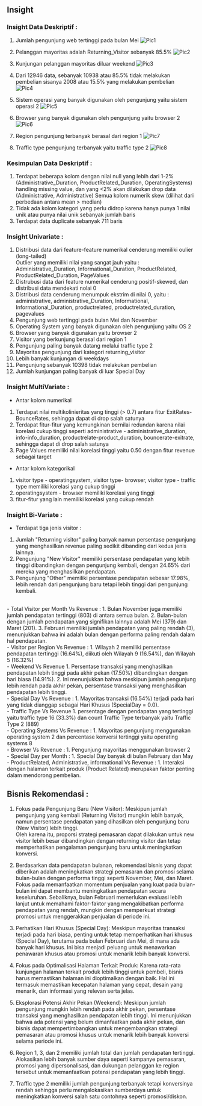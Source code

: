 ## Insight

### Insight Data Deskriptif : 

1. Jumlah pengunjung web tertinggi pada bulan Mei
![Pic1](https://github.com/rialdiharry/finprorakamin/assets/172503212/2ad11137-38df-45a7-ab76-ea02bc834f42)

2. Pelanggan mayoritas adalah Returning_Visitor sebanyak 85.5%
![Pic2](https://github.com/rialdiharry/finprorakamin/assets/172503212/8715df5a-732a-4e6c-9493-654daa371fb3)

3. Kunjungan pelanggan mayoritas diluar weekend 
![Pic3](https://github.com/rialdiharry/finprorakamin/assets/172503212/6af68202-3818-4d1e-ab98-000d95c12be8)

4. Dari 12946 data, sebanyak 10938 atau 85.5% tidak melakukan pembelian sisanya 2008 atau 15.5% yang melakukan pembelian  
![Pic4](https://github.com/rialdiharry/finprorakamin/assets/172503212/df997858-005e-4f07-b0f4-66aaa0294ae0)

5. Sistem operasi yang banyak digunakan oleh pengunjung yaitu sistem operasi 2
![Pic5](https://github.com/rialdiharry/finprorakamin/assets/172503212/0a0f9b14-bd37-44e7-8d1d-2716f4f9de61)

6. Browser yang banyak digunakan oleh pengunjung yaitu browser 2
![Pic6](https://github.com/rialdiharry/finprorakamin/assets/172503212/19d8eb66-3a47-46f8-b1f0-b363dcf8897d)

7. Region pengunjung terbanyak berasal dari region 1
![Pic7](https://github.com/rialdiharry/finprorakamin/assets/172503212/f5c62589-8a6a-4ee5-b9a5-c90081b66219)

8. Traffic type pengunjung terbanyak yaitu traffic type 2
![Pic8](https://github.com/rialdiharry/finprorakamin/assets/172503212/2a532da8-2991-4cb0-a4e7-2319af2bb8c6)

### Kesimpulan Data Deskriptif :

1. Terdapat beberapa kolom dengan nilai null yang lebih dari 1-2% (Administrative_Duration, ProductRelated_Duration, OperatingSystems) handling missing value, dan yang <2% akan dilakukan drop data (Administrative, Administrative)
Semua kolom numerik skew (dilihat dari perbedaan antara mean > median)
2. Tidak ada kolom kategori yang perlu didrop karena hanya punya 1 nilai unik atau punya nilai unik sebanyak jumlah baris
3. Terdapat data duplicate sebanyak 711 baris

### Insight Univariate :

1. Distribusi data dari feature-feature numerikal cenderung memiliki oulier (long-tailed) <br>
Outlier yang memiliki nilai yang sangat jauh yaitu : Administrative_Duration, Informational_Duration, ProductRelated, ProductRelated_Duration, PageValues
2. Distrubusi data dari feature numerikal cenderung positif-skewed, dan distribusi data mendekati nolai 0
3. Distribusi data cenderung menumpuk ekstrim di nilai 0, yaitu : administrative, administrative_Duration, Informational, Informational_Duration, productrelated, productrelated_duration, pagevalues
4. Pengunjung web tertinggi pada bulan Mei dan November
5. Operating System yang banyak digunakan oleh pengunjung yaitu OS 2
6. Browser yang banyak digunakan yaitu browser 2
7. Visitor yang berkunjung berasal dari region 1
8. Pengunjung paling banyak datang melalui traffic type 2
9. Mayoritas pengunjung dari kategori returning_visitor
10. Lebih banyak kunjungan di weekdays
11. Pengunjung sebanyak 10398 tidak melakukan pembelian
12. Jumlah kunjungan paling banyak di luar Special Day

### Insight MultiVariate :
- Antar kolom numerikal
1. Terdapat nilai multikolinieritas yang tinggi (> 0.7) antara fitur ExitRates-BounceRates, sehingga dapat di drop salah satunya
2. Terdapat fitur-fitur yang kemungkinan bernilai redundan karena nilai korelasi cukup tinggi seperti administrative - administrative_duration, info-info_duration, productrelate-product_duration, bouncerate-exitrate, sehingga dapat di drop salah satunya
3. Page Values memiliki nilai korelasi tinggi yaitu 0.50 dengan fitur revenue sebagai target

- Antar kolom kategorikal
1. visitor type - operatingsystem, visitor type- browser, visitor type - traffic type memiliki korelasi yang cukup tinggi
2. operatingsystem - browser memiliki korelasi yang tinggi
3. fitur-fitur yang lain memiliki korelasi yang cukup rendah

### Insight Bi-Variate :
- Terdapat tiga jenis visitor :
1. Jumlah "Returning visitor" paling banyak namun persentase pengunjung yang menghasilkan revenue paling sedikit dibanding dari kedua jenis lainnya.
2. Pengunjung "New Visitor" memiliki persentase pendapatan yang lebih tinggi dibandingkan dengan pengunjung kembali, dengan 24.65% dari mereka yang menghasilkan pendapatan.
3. Pengunjung "Other" memiliki persentase pendapatan sebesar 17.98%, lebih rendah dari pengunjung baru tetapi lebih tinggi dari pengunjung kembali.
<br>
- Total Visitor per Month Vs Revenue :
1. Bulan November juga memiliki jumlah pendapatan tertinggi (803) di antara semua bulan.
2. Bulan-bulan dengan jumlah pendapatan yang signifikan lainnya adalah Mei (379) dan Maret (201).
3. Februari memiliki jumlah pendapatan yang paling rendah (3), menunjukkan bahwa ini adalah bulan dengan performa paling rendah dalam hal pendapatan.
<br>
- Visitor per Region Vs Revenue :
1. Wilayah 2 memiliki persentase pendapatan tertinggi (16.64%), diikuti oleh Wilayah 9 (16.54%), dan Wilayah 5 (16.32%)
<br>
- Weekend Vs Revenue
1. Persentase transaksi yang menghasilkan pendapatan lebih tinggi pada akhir pekan (17.50%) dibandingkan dengan hari biasa (14.91%).
2. Ini menunjukkan bahwa meskipun jumlah pengunjung lebih rendah pada akhir pekan, persentase transaksi yang menghasilkan pendapatan lebih tinggi.
<br>
- Special Day Vs Revenue :
1. Mayoritas transaksi (16.54%) terjadi pada hari yang tidak dianggap sebagai Hari Khusus (SpecialDay = 0.0).
<br>
- Traffic Type Vs Revenue 
1. persentage dengan pendapatan yang tertinggi yaitu traffic type 16 (33.3%) dan count Traffic Type terbanyak yaitu Traffic Type 2 (889)
<br>
- Operating Systems Vs Revenue :
1. Mayoritas pengunjung menggunakan operating system 2 dan percentase konversi tertinggi yaitu operating systems 8
<br>
- Browser Vs Revenue : 
1. Pengunjung mayoritas menggunakan browser 2 
<br>
- Special Day per Month :
1. Special Day banyak di bulan February dan May
<br>
- ProductRelated, Administrative, informational Vs Revenue :
1. Interaksi dengan halaman terkait produk (Product Related) merupakan faktor penting dalam mendorong pembelian.

## Bisnis Rekomendasi : 
1. Fokus pada Pengunjung Baru (New Visitor): Meskipun jumlah pengunjung yang kembali (Returning Visitor) mungkin lebih banyak,<br> 
namun persentase pendapatan yang dihasilkan oleh pengunjung baru (New Visitor) lebih tinggi. <br>
Oleh karena itu, proporsi strategi pemasaran dapat dilakukan untuk new visitor lebih besar dibandingkan dengan returning visitor dan tetap memperhatikan pengalaman pengunjung baru untuk meningkatkan konversi.

2. Berdasarkan data pendapatan bulanan, rekomendasi bisnis yang dapat diberikan adalah meningkatkan strategi pemasaran dan promosi selama bulan-bulan dengan performa tinggi seperti November, Mei, dan Maret. Fokus pada memanfaatkan momentum penjualan yang kuat pada bulan-bulan ini dapat membantu meningkatkan pendapatan secara keseluruhan. Sebaliknya, bulan Februari memerlukan evaluasi lebih lanjut untuk memahami faktor-faktor yang mengakibatkan performa pendapatan yang rendah, mungkin dengan memperkuat strategi promosi untuk menggerakkan penjualan di periode ini. 

3. Perhatikan Hari Khusus (Special Day): Meskipun mayoritas transaksi terjadi pada hari biasa, penting untuk tetap memperhatikan hari khusus (Special Day), terutama pada bulan Februari dan Mei, di mana ada banyak hari khusus. Ini bisa menjadi peluang untuk menawarkan penawaran khusus atau promosi untuk menarik lebih banyak konversi.

4. Fokus pada Optimalisasi Halaman Terkait Produk: Karena rata-rata kunjungan halaman terkait produk lebih tinggi untuk pembeli, bisnis harus memastikan halaman ini dioptimalkan dengan baik. Hal ini termasuk memastikan kecepatan halaman yang cepat, desain yang menarik, dan informasi yang relevan serta jelas.

5. Eksplorasi Potensi Akhir Pekan (Weekend): Meskipun jumlah pengunjung mungkin lebih rendah pada akhir pekan, persentase transaksi yang menghasilkan pendapatan lebih tinggi. Ini menunjukkan bahwa ada potensi yang belum dimanfaatkan pada akhir pekan, dan bisnis dapat mempertimbangkan untuk mengembangkan strategi pemasaran atau promosi khusus untuk menarik lebih banyak konversi selama periode ini.

6. Region 1, 3, dan 2 memiliki jumlah total dan jumlah pendapatan tertinggi. Alokasikan lebih banyak sumber daya seperti kampanye pemasaran, promosi yang dipersonalisasi, dan dukungan pelanggan ke region tersebut untuk memanfaatkan potensi pendapatan yang lebih tinggi.

7. Traffic type 2 memiliki jumlah pengunjung terbanyak tetapi konversinya rendah sehingga perlu mengalokasikan sumberdaya untuk meningkatkan konversi salah satu contohnya seperti promosi/diskon.
